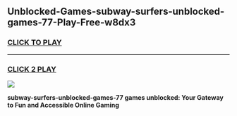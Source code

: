 
## Unblocked-Games-subway-surfers-unblocked-games-77-Play-Free-w8dx3
<h3>
<a href="https://premium76.site?title=subway-surfers-unblocked-games-77&ref=19M">CLICK TO PLAY</a></h3>
<hr>

<h3>
<a href="https://premium76.site?title=subway-surfers-unblocked-games-77&ref=19M">CLICK 2 PLAY</a>
  
</h3>

<a href="https://premium76.site?title=subway-surfers-unblocked-games-77&ref=19M"><img src="https://clearcache.store/games.png"></a>


**subway-surfers-unblocked-games-77 games unblocked: Your Gateway to Fun and Accessible Online Gaming**
